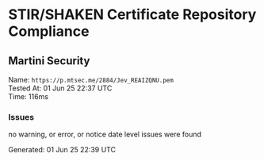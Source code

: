 # STIR/SHAKEN Certificate Repository Compliance

## Martini Security

Name: `https://p.mtsec.me/2884/Jev_REAIZQNU.pem`\
Tested At: 01 Jun 25 22:37 UTC\
Time: 116ms

### Issues

no warning, or error, or notice date level issues were found

Generated: 01 Jun 25 22:39 UTC